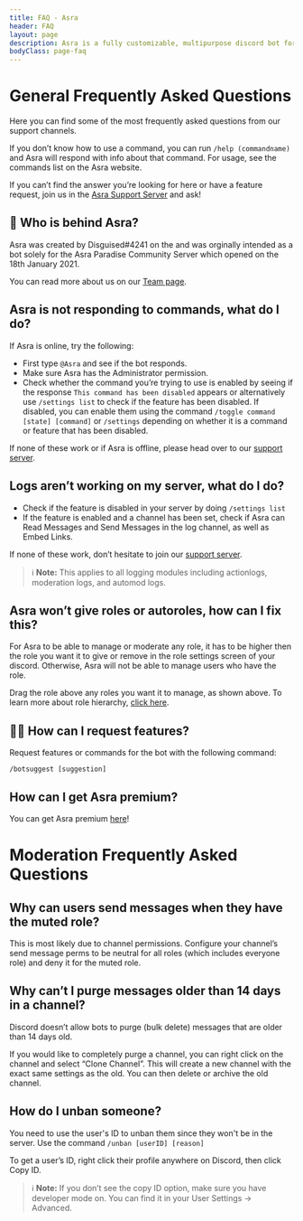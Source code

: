 ```yaml
---
title: FAQ - Asra
header: FAQ
layout: page
description: Asra is a fully customizable, multipurpose discord bot for your Discord server. With a global economy system, custom welcome messages, giveaways, moderation, anti-spam, auto roles, tickets, and much more!
bodyClass: page-faq
---
```


# General Frequently Asked Questions

Here you can find some of the most frequently asked questions from our support channels.

If you don’t know how to use a command, you can run `/help (commandname)` and Asra will respond with info about that command. For usage, see the commands list on the Asra website.

If you can’t find the answer you’re looking for here or have a feature request, join us in the [Asra Support Server](https://discord.com/invite/qwCzwBvRn9) and ask!


## 👋 Who is behind Asra?

Asra was created by Disguised#4241 on the and was orginally intended as a bot solely for the Asra Paradise Community Server which opened on the 18th January 2021.

You can read more about us on our [Team page](https://asraparadise.github.io/team).


## Asra is not responding to commands, what do I do?

If Asra is online, try the following:

- First type `@Asra` and see if the bot responds.
- Make sure Asra has the Administrator permission.
- Check whether the command you’re trying to use is enabled by seeing if the response `This command has been disabled` appears or alternatively use `/settings list` to check if the feature has been disabled. If disabled, you can enable them using the command `/toggle command [state] [command]` or `/settings` depending on whether it is a command or feature that has been disabled.

If none of these work or if Asra is offline, please head over to our [support server](https://discord.com/invite/qwCzwBvRn9).


## Logs aren’t working on my server, what do I do?

- Check if the feature is disabled in your server by doing `/settings list`
- If the feature is enabled and a channel has been set, check if Asra can Read Messages and Send Messages in the log channel, as well as Embed Links.

If none of these work, don’t hesitate to join our [support server](https://discord.com/invite/qwCzwBvRn9).

> ℹ️ **Note:** This applies to all logging modules including actionlogs, moderation logs, and automod logs.


## Asra won’t give roles or autoroles, how can I fix this?
For Asra to be able to manage or moderate any role, it has to be higher then the role you want it to give or remove in the role settings screen of your discord. Otherwise, Asra will not be able to manage users who have the role.

Drag the role above any roles you want it to manage, as shown above. To learn more about role hierarchy, [click here](https://support.discord.com/hc/en-us/articles/214836687-Role-Management-101).


## 👨‍💻 How can I request features?

Request features or commands for the bot with the following command:

`/botsuggest [suggestion]`



## How can I get Asra premium? 
You can get Asra premium [here](https://www.patreon.com/asraparadise)!

# Moderation Frequently Asked Questions

## Why can users send messages when they have the muted role?
This is most likely due to channel permissions. Configure your channel’s send message perms to be neutral for all roles (which includes everyone role) and deny it for the muted role.


## Why can’t I purge messages older than 14 days in a channel?
Discord doesn’t allow bots to purge (bulk delete) messages that are older than 14 days old.

If you would like to completely purge a channel, you can right click on the channel and select “Clone Channel”. This will create a new channel with the exact same settings as the old. You can then delete or archive the old channel.


## How do I unban someone?
You need to use the user's ID to unban them since they won't be in the server. Use the command `/unban [userID] [reason]`

To get a user’s ID, right click their profile anywhere on Discord, then click Copy ID.

> ℹ️ **Note:** If you don’t see the copy ID option, make sure you have developer mode on. You can find it in your User Settings -> Advanced.